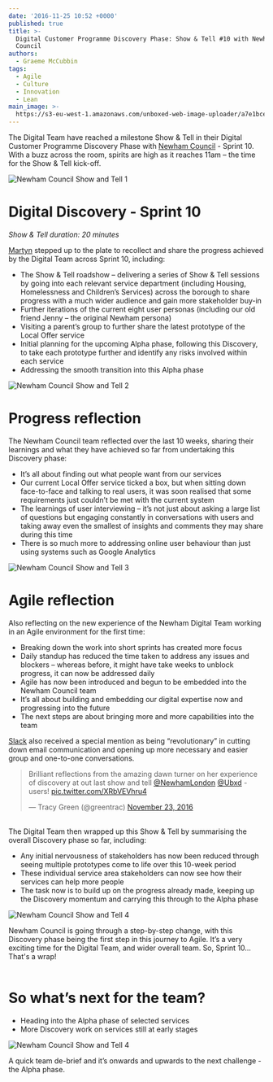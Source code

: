 ```yaml
---
date: '2016-11-25 10:52 +0000'
published: true
title: >-
  Digital Customer Programme Discovery Phase: Show & Tell #10 with Newham
  Council
authors:
  - Graeme McCubbin
tags:
  - Agile
  - Culture
  - Innovation
  - Lean
main_image: >-
  https://s3-eu-west-1.amazonaws.com/unboxed-web-image-uploader/a7e1bced98d0bbb8fdd950f3d2c5988a.JPG
---
```

The Digital Team have reached a milestone Show & Tell in their Digital Customer Programme Discovery Phase with [Newham Council](https://www.newham.gov.uk/Pages/index.aspx) - Sprint 10. With a buzz across the room, spirits are high as it reaches 11am – the time for the Show & Tell kick-off.<br/>

![Newham Council Show and Tell 1](https://s3-eu-west-1.amazonaws.com/unboxed-web-image-uploader/87a6b79f68c74c2f79aba486afbb17bd.JPG)
<br/>

# Digital Discovery - Sprint 10
<i>Show & Tell duration: 20 minutes</i>
 
[Martyn](https://unboxed.co/people/#martyn-evans) stepped up to the plate to recollect and share the progress achieved by the Digital Team across Sprint 10, including:<br/>
 
- The Show & Tell roadshow – delivering a series of Show & Tell sessions by going into each relevant service department (including Housing, Homelessness and Children’s Services) across the borough to share progress with a much wider audience and gain more stakeholder buy-in
- Further iterations of the current eight user personas (including our old friend Jenny – the original Newham persona)
- Visiting a parent’s group to further share the latest prototype of the Local Offer service
- Initial planning for the upcoming Alpha phase, following this Discovery, to take each prototype further and identify any risks involved within each service
- Addressing the smooth transition into this Alpha phase

![Newham Council Show and Tell 2](https://s3-eu-west-1.amazonaws.com/unboxed-web-image-uploader/bf92425cd41aa26953dadf5629e5c77a.JPG)
<br/>

# Progress reflection
The Newham Council team reflected over the last 10 weeks, sharing their learnings and what they have achieved so far from undertaking this Discovery phase:<br/>
 
- It’s all about finding out what people want from our services
- Our current Local Offer service ticked a box, but when sitting down face-to-face and talking to real users, it was soon realised that some requirements just couldn’t be met with the current system
- The learnings of user interviewing – it’s not just about asking a large list of questions but engaging constantly in conversations with users and taking away even the smallest of insights and comments they may share during this time
- There is so much more to addressing online user behaviour than just using systems such as Google Analytics

![Newham Council Show and Tell 3](https://s3-eu-west-1.amazonaws.com/unboxed-web-image-uploader/40510634c44e7510891e5d46c36fd0b1.JPG)
<br/>

# Agile reflection
Also reflecting on the new experience of the Newham Digital Team working in an Agile environment for the first time:<br/>
 
- Breaking down the work into short sprints has created more focus
- Daily standup has reduced the time taken to address any issues and blockers – whereas before, it might have take weeks to unblock progress, it can now be addressed daily
- Agile has now been introduced and begun to be embedded into the Newham Council team
- It’s all about building and embedding our digital expertise now and progressing into the future
- The next steps are about bringing more and more capabilities into the team

[Slack](https://slack.com/) also received a special mention as being “revolutionary” in cutting down email communication and opening up more necessary and easier group and one-to-one conversations.<br/>

<blockquote class="twitter-tweet tw-align-center"><p lang="en" dir="ltr">Brilliant reflections from the amazing dawn turner on her experience of discovery at out last show and tell <a href="https://twitter.com/NewhamLondon">@NewhamLondon</a> <a href="https://twitter.com/Ubxd">@Ubxd</a> - users! <a href="https://t.co/XRbVEVhru4">pic.twitter.com/XRbVEVhru4</a></p>&mdash; Tracy Green (@greentrac) <a href="https://twitter.com/greentrac/status/801381875973521408">November 23, 2016</a></blockquote>
<script async src="//platform.twitter.com/widgets.js" charset="utf-8"></script>

<br/>
The Digital Team then wrapped up this Show & Tell by summarising the overall Discovery phase so far, including:<br/>
 
- Any initial nervousness of stakeholders has now been reduced through seeing multiple prototypes come to life over this 10-week period
- These individual service area stakeholders can now see how their services can help more people
- The task now is to build up on the progress already made, keeping up the Discovery momentum and carrying this through to the Alpha phase

![Newham Council Show and Tell 4](https://s3-eu-west-1.amazonaws.com/unboxed-web-image-uploader/d4fdecba97ffd83fc4c2fd54ecd46707.JPG)

Newham Council is going through a step-by-step change, with this Discovery phase being the first step in this journey to Agile. It’s a very exciting time for the Digital Team, and wider overall team. So, Sprint 10... That's a wrap!<br/>
<br/>

# So what’s next for the team?
 
- Heading into the Alpha phase of selected services
- More Discovery work on services still at early stages

![Newham Council Show and Tell 4](
https://s3-eu-west-1.amazonaws.com/unboxed-web-image-uploader/1e7edd9c51ac68d82835f8e6b2137e23.JPG)

A quick team de-brief and it’s onwards and upwards to the next challenge - the Alpha phase.
